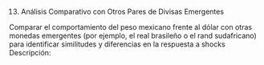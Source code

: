 13. Análisis Comparativo con Otros Pares de Divisas Emergentes

Comparar el comportamiento del peso mexicano frente al dólar con otras monedas emergentes (por ejemplo, el real brasileño o el rand sudafricano) para identificar similitudes y diferencias en la respuesta a shocks 
Descripción: 